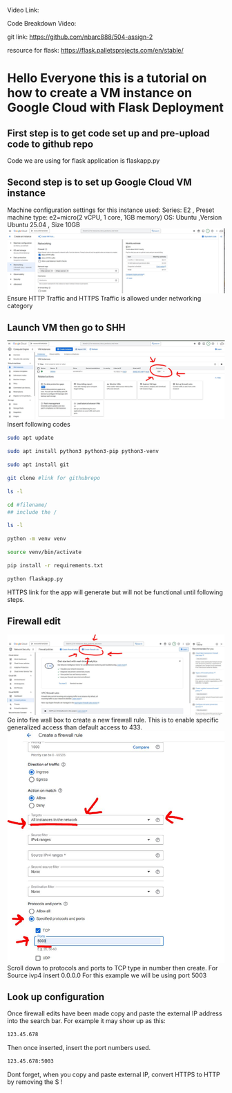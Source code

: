 Video Link:

Code Breakdown Video: 

git link: https://github.com/nbarc888/504-assign-2 

resource for flask: https://flask.palletsprojects.com/en/stable/

# Hello Everyone this is a tutorial on how to create a VM instance on Google Cloud with Flask Deployment


## First step is to get code set up and pre-upload code to github repo 
Code we are using for flask application is flaskapp.py

## Second step is to set up Google Cloud VM instance
Machine configuration settings for this instance used: 
Series: E2 , Preset machine type: e2=micro(2 vCPU, 1 core, 1GB memory) 
OS: Ubuntu ,Version Ubuntu 25.04 , Size 10GB
![ google networking ](images/screenshot1.JPG)
Ensure HTTP Traffic and HTTPS Traffic is allowed under networking category

## Launch VM then go to SHH
![ google shh ](images/screenshot2.JPG)
Insert following codes
```bash
sudo apt update 
```
```bash
sudo apt install python3 python3-pip python3-venv
```
```bash
sudo apt install git
```
```bash
git clone #link for githubrepo
```
```bash
ls -l
```
```bash
cd #filename/
## include the /
```
```bash
ls -l
```
```bash
python -m venv venv
```
```bash
source venv/bin/activate
```
```bash
pip install -r requirements.txt
```
```bash
python flaskapp.py
```
HTTPS link for the app will generate but will not be functional until following steps. 

## Firewall edit
![ google firewall ](images/screenshot3.JPG)
Go into fire wall box to create a new firewall rule. 
This is to enable specific generalized access than default access to 433.
![ google fire config ](images/screenshot4.JPG)
Scroll down to protocols and ports to TCP type in number then create. 
For Source ivp4 insert 0.0.0.0
For this example we will be using port 5003

## Look up configuration
Once firewall edits have been made copy and paste the external IP address into the search bar. 
For example it may show up as this: 
```bash
123.45.678
```
Then once inserted, insert the port numbers used. 
```bash
123.45.678:5003
```
Dont forget, when you copy and paste external IP, convert HTTPS to HTTP  by removing the S !
